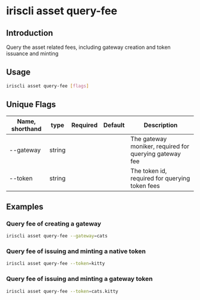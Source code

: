 # iriscli asset query-fee

## Introduction

Query the asset related fees, including gateway creation and token issuance and minting

## Usage

```bash
iriscli asset query-fee [flags]
```

## Unique Flags

| Name, shorthand     | type   | Required | Default  | Description                                            |
| --------------------| -----  | -------- | -------- | ------------------------------------------------------ |
| --gateway           | string |          |          | The gateway moniker, required for querying gateway fee |
| --token             | string |          |          | The token id, required for querying token fees         |

## Examples

### Query fee of creating a gateway

```bash
iriscli asset query-fee --gateway=cats
```

### Query fee of issuing and minting a native token

```bash
iriscli asset query-fee --token=kitty
```

### Query fee of issuing and minting a gateway token

```bash
iriscli asset query-fee --token=cats.kitty
```
